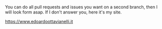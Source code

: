 You can do all pull requests and issues you want on a second branch, then I will look form asap. If I don't answer you, here it's my site.

https://www.edoardoottavianelli.it
